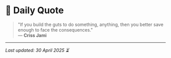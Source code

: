 # 📜 Daily Quote

> "If you build the guts to do something, anything, then you better save enough to face the consequences."  
> — **Criss Jami**

---

_Last updated: 30 April 2025 ⏳_
